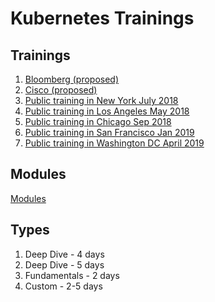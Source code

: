 Kubernetes Trainings
====================

Trainings
---------

1. [Bloomberg (proposed)](trainings/bloomberg-proposal.md)
1. [Cisco (proposed)](trainings/bloomberg-proposal.md)
1. [Public training in New York July 2018](trainings/public-NY-Jul-2018.md)
1. [Public training in Los Angeles May 2018](trainings/public-LA-May-2018.md)
1. [Public training in Chicago Sep 2018](trainings/public-Chi-Sep-2018.md)
1. [Public training in San Francisco Jan 2019](trainings/public-SF-Jan-2019.md)
1. [Public training in Washington DC April 2019](trainings/public-WA-April-2019.md)

Modules
-------

[Modules](modules)

Types
-----

1. Deep Dive - 4 days
1. Deep Dive - 5 days
1. Fundamentals - 2 days
1. Custom - 2-5 days
